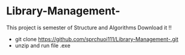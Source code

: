 # Library-Management-
This  project is semester of Structure and Algorithms 
Download it !! 
- git clone https://github.com/sprchuoi111/Library-Management-.git
- unzip and run file .exe
